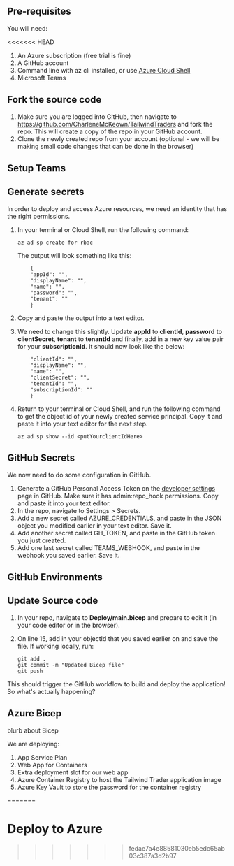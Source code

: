 ## Pre-requisites

You will need:

<<<<<<< HEAD
1. An Azure subscription (free trial is fine)
1. A GitHub account
1. Command line with az cli installed, or use [Azure Cloud Shell](http://shell.azure.com/)
1. Microsoft Teams

## Fork the source code

1. Make sure you are logged into GitHub, then navigate to https://github.com/CharleneMcKeown/TailwindTraders and fork the repo. This will create a copy of the repo in your GitHub account. 
1. Clone the newly created repo from your account (optional - we will be making small code changes that can be done in the browser)

## Setup Teams



## Generate secrets

In order to deploy and access Azure resources, we need an identity that has the right permissions.

1. In your terminal or Cloud Shell, run the following command:

    ```
    az ad sp create for rbac
    ```

    The output will look something like this:
    ```
        {
        "appId": "",
        "displayName": "",
        "name": "",
        "password": "",
        "tenant": ""
        }
    ```
1. Copy and paste the output into a text editor.
1. We need to change this slightly. Update **appId** to **clientId**, **password** to **clientSecret**, **tenant** to **tenantId** and finally, add in a new key value pair for your **subscriptionId**. It should now look like the below: 

    ``` {
        "clientId": "",
        "displayName": "",
        "name": "",
        "clientSecret": "",
        "tenantId": "",
        "subscriptionId": ""
        }
    ```

1. Return to your terminal or Cloud Shell, and run the following command to get the object id of your newly created service principal. Copy it and paste it into your text editor for the next step. 
    ```
    az ad sp show --id <putYourclientIdHere>
    ```

## GitHub Secrets

We now need to do some configuration in GitHub. 

1. Generate a GitHub Personal Access Token on the [developer settings](https://github.com/settings/tokens) page in GitHub. Make sure it has admin:repo_hook permissions. Copy and paste it into your text editor. 
1. In the repo, navigate to Settings > Secrets. 
1. Add a new secret called AZURE_CREDENTIALS, and paste in the JSON object you modified earlier in your text editor. Save it.
1. Add another secret called GH_TOKEN, and paste in the GitHub token you just created.
1. Add one last secret called TEAMS_WEBHOOK, and paste in the webhook you saved earlier. Save it. 

## GitHub Environments


## Update Source code

1. In your repo, navigate to **Deploy/main.bicep** and prepare to edit it (in your code editor or in the browser).
1. On line 15, add in your objectId that you saved earlier on and save the file. If working locally, run:

    ```
    git add .
    git commit -m "Updated Bicep file"
    git push
    ```
This should trigger the GitHub workflow to build and deploy the application! So what's actually happening? 

## Azure Bicep

blurb about Bicep

We are deploying:

1. App Service Plan
1. Web App for Containers
1. Extra deployment slot for our web app
1. Azure Container Registry to host the Tailwind Trader application image
1. Azure Key Vault to store the password for the container registry

=======
# Deploy to Azure
>>>>>>> fedae7a4e88581030eb5edc65ab03c387a3d2b97
